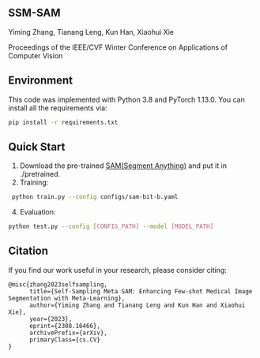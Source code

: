 ## SSM-SAM
Yiming Zhang, Tianang Leng, Kun Han, Xiaohui Xie

Proceedings of the IEEE/CVF Winter Conference on Applications of Computer Vision
## Environment
This code was implemented with Python 3.8 and PyTorch 1.13.0. You can install all the requirements via:
```bash
pip install -r requirements.txt
```

## Quick Start
1. Download the pre-trained [SAM(Segment Anything)](https://github.com/facebookresearch/segment-anything) and put it in ./pretrained.
2. Training:
```bash
 python train.py --config configs/sam-bit-b.yaml
```

4. Evaluation:
```bash
python test.py --config [CONFIG_PATH] --model [MODEL_PATH]
```

## Citation

If you find our work useful in your research, please consider citing:

```
@misc{zhang2023selfsampling,
      title={Self-Sampling Meta SAM: Enhancing Few-shot Medical Image Segmentation with Meta-Learning}, 
      author={Yiming Zhang and Tianang Leng and Kun Han and Xiaohui Xie},
      year={2023},
      eprint={2308.16466},
      archivePrefix={arXiv},
      primaryClass={cs.CV}
}
```

